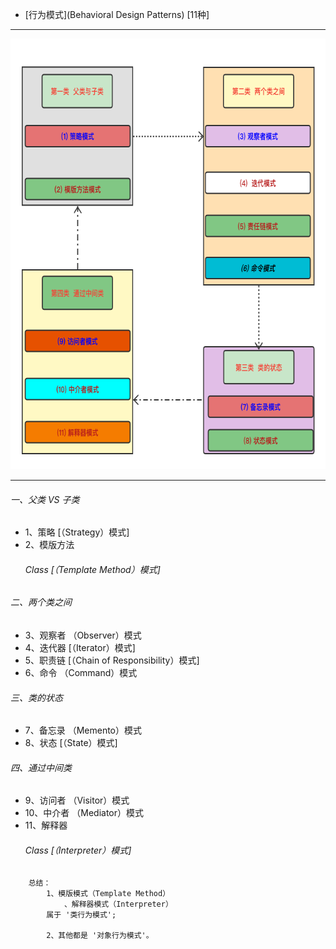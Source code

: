 * [行为模式](Behavioral Design Patterns) [11种]

****

  <img src="设计模式--行为设计模式.png" height="689">

****

###### 一、父类 VS 子类
  * 1、策略     [（Strategy）模式]
  * 2、模版方法
    ###### Class [（Template Method）模式]

###### 二、两个类之间
  * 3、观察者 （Observer）模式
  * 4、迭代器   [（Iterator）模式]
  * 5、职责链   [（Chain of Responsibility）模式]  
  * 6、命令 （Command）模式

###### 三、类的状态
  * 7、备忘录 （Memento）模式
  * 8、状态     [（State）模式]

###### 四、通过中间类
  * 9、访问者 （Visitor）模式 
  * 10、中介者 （Mediator）模式 
  * 11、解释器 
     ###### Class [（Interpreter）模式]

``` hql
    总结：
        1、模版模式（Template Method）
            、解释器模式（Interpreter） 
        属于 '类行为模式';
        
        2、其他都是 '对象行为模式'。
```